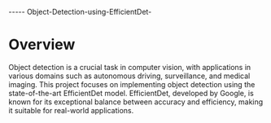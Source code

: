 ----- Object-Detection-using-EfficientDet-


# Overview
Object detection is a crucial task in computer vision, with applications in various domains such as autonomous driving, surveillance, and medical imaging. This project focuses on implementing object detection using the state-of-the-art EfficientDet model. EfficientDet, developed by Google, is known for its exceptional balance between accuracy and efficiency, making it suitable for real-world applications.

